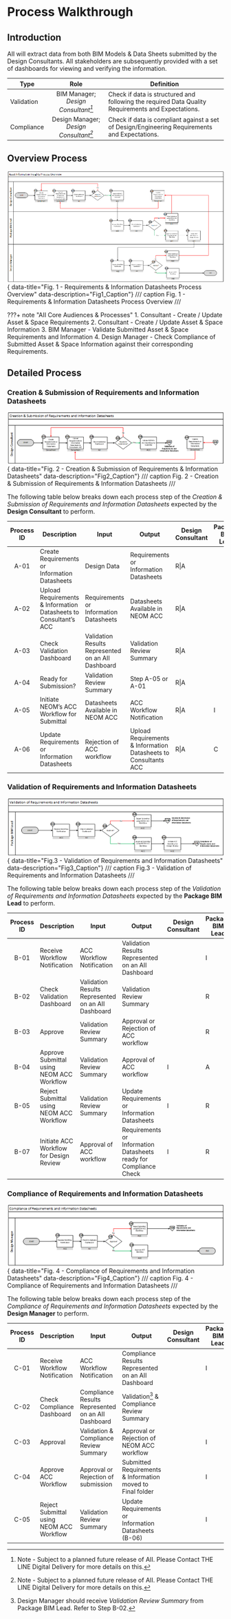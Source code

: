 # Process Walkthrough
## Introduction

AII will extract data from both BIM Models & Data Sheets submitted by the Design Consultants. All stakeholders are subsequently provided with a set of dashboards for viewing and verifying the information. 

| Type | Role | Definition |
| ----------- | :-----------: | ----------- |
| Validation | BIM Manager; *Design Consultant[^1]* | Check if data is structured and following the required Data Quality Requirements and Expectations. |
| Compliance | Design Manager; *Design Consultant[^1]* | Check if data is compliant against a set of Design/Engineering Requirements and Expectations. |

[^1]: Note - Subject to a planned future release of AII. Please Contact THE LINE Digital Delivery for more details on this.

## Overview Process

![!Requirements & Information Datasheets Process Overview](https://github.com/fmnem/AII-MkDocs/blob/main/assets/AIIProcessOverview.png?raw=true){ data-title="Fig. 1 - Requirements & Information Datasheets Process Overview" data-description="Fig1_Caption"}
/// caption
Fig. 1 - Requirements & Information Datasheets Process Overview
///

???+ note "AII Core Audiences & Processes"
    1. Consultant - Create / Update Asset & Space Requirements
    2. Consultant - Create / Update Asset & Space Information
    3. BIM Manager - Validate Submitted Asset & Space Requirements and Information
    4. Design Manager - Check Compliance of Submitted Asset & Space Information against their corresponding Requirements.

## Detailed Process
### Creation & Submission of Requirements and Information Datasheets

![!Creation & Submission of Requirements & Information Datasheets](https://github.com/fmnem/AII-MkDocs/blob/main/assets/AIIProcessCreation.png?raw=true){ data-title="Fig. 2 - Creation & Submission of Requirements & Information Datasheets" data-description="Fig2_Caption"}
/// caption
Fig. 2 - Creation & Submission of Requirements & Information Datasheets
///

The following table below breaks down each process step of the _Creation & Submission of Requirements and Information Datasheets_ expected by the **Design Consultant** to perform. 

| Process ID | Description                                                  | Input                                                       | Output                                                  | Design Consultant | Package BIM Lead | Digital Operations Lead | Design Manager |
|:------------:|--------------------------------------------------------------|-------------------------------------------------------------|----------------------------------------------------------|-------------------|------------------|--------------------------|----------------|
| A-01       | Create Requirements or Information Datasheets               | Design Data                                                 | Requirements or Information Datasheets                  | R\|A              |                  |                          |                |
| A-02       | Upload Requirements & Information Datasheets to Consultant’s ACC | Requirements or Information Datasheets                     | Datasheets Available in NEOM ACC                        | R\|A              |                  |                          |                |
| A-03       | Check Validation Dashboard                                   | Validation Results Represented on an AII Dashboard          | Validation Review Summary                               | R\|A              |                  |                          |                |
| A-04       | Ready for Submission?                                        | Validation Review Summary                                   | Step A-05 or A-01                                       | R\|A              |                  |                          |                |
| A-05       | Initiate NEOM’s ACC Workflow for Submittal                   | Datasheets Available in NEOM ACC                            | ACC Workflow Notification                               | R\|A              | I                | I                        |                |
| A-06       | Update Requirements or Information Datasheets               | Rejection of ACC workflow                                   | Upload Requirements & Information Datasheets to Consultants ACC | R\|A              | C                | I                        |                |

### Validation of Requirements and Information Datasheets

![!Validation of Requirements and Information Datasheets](https://github.com/fmnem/AII-MkDocs/blob/main/assets/AIIProcessValidation.png?raw=true){ data-title="Fig.3 - Validation of Requirements and Information Datasheets" data-description="Fig3_Caption"}
/// caption
Fig.3 - Validation of Requirements and Information Datasheets
///

The following table below breaks down each process step of the _Validation of Requirements and Information Datasheets_ expected by the **Package BIM Lead** to perform. 

| Process ID | Description                                         | Input                                                       | Output                                                  | Design Consultant | Package BIM Lead | Digital Operations Lead | Design Manager |
|:------------:|-----------------------------------------------------|-------------------------------------------------------------|----------------------------------------------------------|-------------------|------------------|--------------------------|----------------|
| B-01       | Receive Workflow Notification                       | ACC Workflow Notification                                   | Validation Results Represented on an AII Dashboard       |                   | I                |                          |                |
| B-02       | Check Validation Dashboard                          | Validation Results Represented on an AII Dashboard          | Validation Review Summary                               |                   | R                | A                        |                |
| B-03       | Approve                                             | Validation Review Summary                                   | Approval or Rejection of ACC workflow                   |                   | R                | A                        |                |
| B-04       | Approve Submittal using NEOM ACC Workflow           | Validation Review Summary                                   | Approval of ACC workflow                                | I                 | A                | A                        |                |
| B-05       | Reject Submittal using NEOM ACC Workflow            | Validation Review Summary                                   | Update Requirements or Information Datasheets           | I                 | R                | A                        |                |
| B-07       | Initiate ACC Workflow for Design Review             | Approval of ACC workflow                                    | Requirements or Information Datasheets ready for Compliance Check | I                 | R                | A                        |                |

### Compliance of Requirements and Information Datasheets

![!Compliance of Requirements and Information Datasheets](https://github.com/fmnem/AII-MkDocs/blob/main/assets/AIIProcessCompliance.png?raw=true){ data-title="Fig. 4 - Compliance of Requirements and Information Datasheets" data-description="Fig4_Caption"}
/// caption
Fig. 4 - Compliance of Requirements and Information Datasheets
///

The following table below breaks down each process step of the _Compliance of Requirements and Information Datasheets_ expected by the **Design Manager** to perform.

| Process ID | Description                             | Input                                                       | Output                                                  | Design Consultant | Package BIM Lead | Digital Operations Lead | Design Manager |
|:------------:|-----------------------------------------|-------------------------------------------------------------|----------------------------------------------------------|-------------------|------------------|--------------------------|----------------|
| C-01       | Receive Workflow Notification           | ACC Workflow Notification                                   | Compliance Results Represented on an AII Dashboard       |                   | I                | I                        | R\|A           |
| C-02       | Check Compliance Dashboard              | Compliance Results Represented on an AII Dashboard          | Validation[^2] & Compliance Review Summary                  |                   |                  |                          | R\|A           |
| C-03       | Approval                                | Validation & Compliance Review Summary                      | Approval or Rejection of NEOM ACC workflow               |                   | I                | I                        | R\|A           |
| C-04       | Approve ACC Workflow                    | Approval or Rejection of submission                         | Submitted Requirements & Information moved to Final folder |                   | I                | I                        | R\|A           |
| C-05       | Reject Submittal using NEOM ACC Workflow | Validation Review Summary                                   | Update Requirements or Information Datasheets (B-06)     |                   | I                | I                        | R\|A           |

[^2]: Design Manager should receive *Validation Review Summary* from Package BIM Lead. Refer to Step B-02. 
